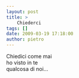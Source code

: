 ```yaml
---
layout: post
title: >
    Chiederci
tags: []
date: 2009-03-19 17:18:00
author: pietro
---
```

Chiedici come mai<br/>ho visto in te<br/>qualcosa di noi...
